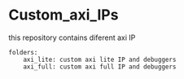 # Custom_axi_IPs
this repository contains diferent axi IP
```
folders:
    axi_lite: custom axi lite IP and debuggers
    axi_full: custom axi full IP and debuggers
```

